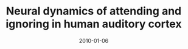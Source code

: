 ---
title: "Neural dynamics of attending and ignoring in human auditory cortex"
collection: publications
permalink: /publication/2010_neural-dynamics-of-attending-and-ignoring-in-human
date: 2010-01-06
year: 2010
venue: 'Neuropsychologia'
authors: 'Chait M, de Cheveigné A, Poeppel D, Simon JZ'
number: '81'
citation: 'Chait M, de Cheveigné A, Poeppel D, Simon JZ (2010). Neural dynamics of attending and ignoring in human auditory cortex. Neuropsychologia.'
category: 'article'
---
